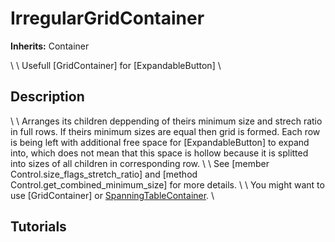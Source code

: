 # IrregularGridContainer

**Inherits:** Container

\    \    Usefull [GridContainer] for [ExpandableButton]
\    
## Description 

\    \    Arranges its children deppending of theirs minimum size and strech ratio in full rows. If theirs minimum sizes are equal then grid is formed. Each row is being left with additional free space for [ExpandableButton] to expand into, which does not mean that this space is hollow because it is splitted into sizes of all children in corresponding row. 
\    \    See [member Control.size_flags_stretch_ratio] and [method Control.get_combined_minimum_size] for more details.
\    \    You might want to use [GridContainer] or <span style="color:LightGreen;"><a rel="nofollow" href="https://github.com/Magodra/SpanningTableContainer">SpanningTableContainer</a></span>.
\    
## Tutorials 

	